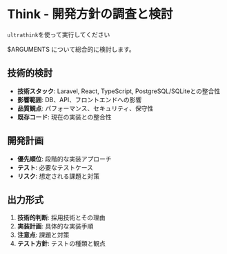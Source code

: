 # Think - 開発方針の調査と検討
`ultrathink`を使って実行してください

$ARGUMENTS について総合的に検討します。

## 技術的検討
- **技術スタック**: Laravel, React, TypeScript, PostgreSQL/SQLiteとの整合性
- **影響範囲**: DB、API、フロントエンドへの影響
- **品質観点**: パフォーマンス、セキュリティ、保守性
- **既存コード**: 現在の実装との整合性

## 開発計画
- **優先順位**: 段階的な実装アプローチ
- **テスト**: 必要なテストケース
- **リスク**: 想定される課題と対策

## 出力形式
1. **技術的判断**: 採用技術とその理由
2. **実装計画**: 具体的な実装手順
3. **注意点**: 課題と対策
4. **テスト方針**: テストの種類と観点